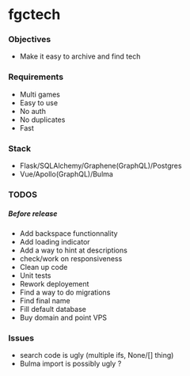 # fgctech

### Objectives

- Make it easy to archive and find tech


### Requirements

- Multi games
- Easy to use
- No auth
- No duplicates
- Fast

### Stack

- Flask/SQLAlchemy/Graphene(GraphQL)/Postgres
- Vue/Apollo(GraphQL)/Bulma

### TODOS

##### Before release

- Add backspace functionnality
- Add loading indicator
- Add a way to hint at descriptions
- check/work on responsiveness
- Clean up code
- Unit tests 
- Rework deployement
- Find a way to do migrations
- Find final name
- Fill default database
- Buy domain and point VPS

### Issues

- search code is ugly (multiple ifs, None/[] thing)
- Bulma import is possibly ugly ?
